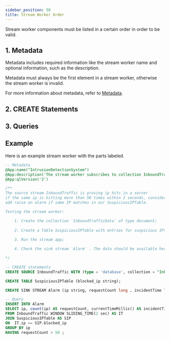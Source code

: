 ```yaml
---
sidebar_position: 50
title: Stream Worker Order
---
```


Stream worker components must be listed in a certain order in order to be valid.

## 1. Metadata

Metadata includes required information like the stream worker name and optional information, such as the description.

Metadata must always be the first element in a stream worker, otherwise the stream worker is invalid.

For more information about metadata, refer to [Metadata](../metadata).

## 2. CREATE Statements



## 3. Queries


## Example

Here is an example stream worker with the parts labeled.

```sql
-- Metadata
@App:name("IntrusionDetectionSystem")
@App:description('The stream worker subscribes to collection InboundTraffic and check for suspicious inbound traffic.')
@App:qlVersion('2')

/**
The source stream InboundTraffic is proving ip hits in a server
if the same ip is hitting more than 50 times within 2 seconds, consider it as suspicious traffic
add raise an alarm if same IP matches in our SuspiciousIPTable.

Testing the stream worker:

    1. Create the collection `InboundTrafficData` of type document;
    
    2. Create a Table SuspiciousIPTable with entries for suspicious IPs 
    
    3. Run the stream app;

    4. Check the sink stream `Alarm` . The data should be available here.

*/

-- CREATE statements
CREATE SOURCE InboundTraffic WITH (type = 'database', collection = "InboundTrafficData", collection.type="doc" , replication.type="global", map.type='json') (ip string);

CREATE TABLE SuspiciousIPTable (blocked_ip string);

CREATE SINK STREAM Alarm (ip string, requestCount long , incidentTime long);

-- Query
INSERT INTO Alarm
SELECT ip, count(ip) AS requestCount, currentTimeMillis() AS incidentTime
FROM InboundTraffic WINDOW SLIDING_TIME(2 sec) AS IT
JOIN SuspiciousIPTable AS SIP
ON  IT.ip == SIP.blocked_ip
GROUP BY ip
HAVING requestCount > 50 ;
```